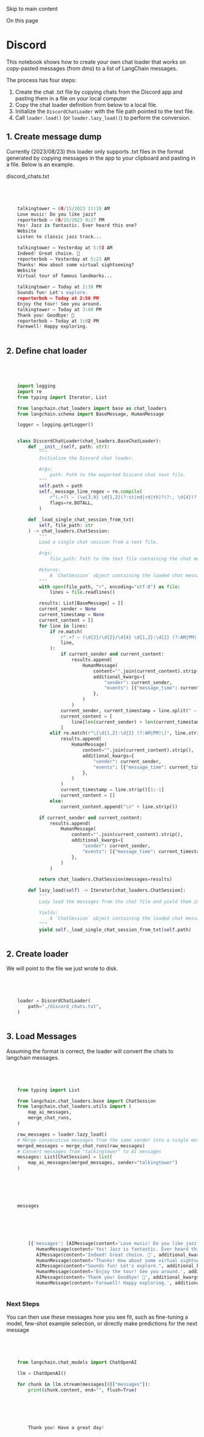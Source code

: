 

Skip to main content

On this page

# Discord

This notebook shows how to create your own chat loader that works on copy-pasted messages (from dms) to a list of LangChain messages.

The process has four steps:

  1. Create the chat .txt file by copying chats from the Discord app and pasting them in a file on your local computer
  2. Copy the chat loader definition from below to a local file.
  3. Initialize the `DiscordChatLoader` with the file path pointed to the text file.
  4. Call `loader.load()` (or `loader.lazy_load()`) to perform the conversion.

## 1\. Create message dump​

Currently (2023/08/23) this loader only supports .txt files in the format generated by copying messages in the app to your clipboard and pasting in a file. Below is an example.

discord_chats.txt

```python




    talkingtower — 08/15/2023 11:10 AM
    Love music! Do you like jazz?
    reporterbob — 08/15/2023 9:27 PM
    Yes! Jazz is fantastic. Ever heard this one?
    Website
    Listen to classic jazz track...

    talkingtower — Yesterday at 5:03 AM
    Indeed! Great choice. 🎷
    reporterbob — Yesterday at 5:23 AM
    Thanks! How about some virtual sightseeing?
    Website
    Virtual tour of famous landmarks...

    talkingtower — Today at 2:38 PM
    Sounds fun! Let's explore.
    reporterbob — Today at 2:56 PM
    Enjoy the tour! See you around.
    talkingtower — Today at 3:00 PM
    Thank you! Goodbye! 👋
    reporterbob — Today at 3:02 PM
    Farewell! Happy exploring.



```


## 2\. Define chat loader​

```python




    import logging
    import re
    from typing import Iterator, List

    from langchain.chat_loaders import base as chat_loaders
    from langchain.schema import BaseMessage, HumanMessage

    logger = logging.getLogger()


    class DiscordChatLoader(chat_loaders.BaseChatLoader):
        def __init__(self, path: str):
            """
            Initialize the Discord chat loader.

            Args:
                path: Path to the exported Discord chat text file.
            """
            self.path = path
            self._message_line_regex = re.compile(
                r"(.+?) — (\w{3,9} \d{1,2}(?:st|nd|rd|th)?(?:, \d{4})? \d{1,2}:\d{2} (?:AM|PM)|Today at \d{1,2}:\d{2} (?:AM|PM)|Yesterday at \d{1,2}:\d{2} (?:AM|PM))",  # noqa
                flags=re.DOTALL,
            )

        def _load_single_chat_session_from_txt(
            self, file_path: str
        ) -> chat_loaders.ChatSession:
            """
            Load a single chat session from a text file.

            Args:
                file_path: Path to the text file containing the chat messages.

            Returns:
                A `ChatSession` object containing the loaded chat messages.
            """
            with open(file_path, "r", encoding="utf-8") as file:
                lines = file.readlines()

            results: List[BaseMessage] = []
            current_sender = None
            current_timestamp = None
            current_content = []
            for line in lines:
                if re.match(
                    r".+? — (\d{2}/\d{2}/\d{4} \d{1,2}:\d{2} (?:AM|PM)|Today at \d{1,2}:\d{2} (?:AM|PM)|Yesterday at \d{1,2}:\d{2} (?:AM|PM))",  # noqa
                    line,
                ):
                    if current_sender and current_content:
                        results.append(
                            HumanMessage(
                                content="".join(current_content).strip(),
                                additional_kwargs={
                                    "sender": current_sender,
                                    "events": [{"message_time": current_timestamp}],
                                },
                            )
                        )
                    current_sender, current_timestamp = line.split(" — ")[:2]
                    current_content = [
                        line[len(current_sender) + len(current_timestamp) + 4 :].strip()
                    ]
                elif re.match(r"\[\d{1,2}:\d{2} (?:AM|PM)\]", line.strip()):
                    results.append(
                        HumanMessage(
                            content="".join(current_content).strip(),
                            additional_kwargs={
                                "sender": current_sender,
                                "events": [{"message_time": current_timestamp}],
                            },
                        )
                    )
                    current_timestamp = line.strip()[1:-1]
                    current_content = []
                else:
                    current_content.append("\n" + line.strip())

            if current_sender and current_content:
                results.append(
                    HumanMessage(
                        content="".join(current_content).strip(),
                        additional_kwargs={
                            "sender": current_sender,
                            "events": [{"message_time": current_timestamp}],
                        },
                    )
                )

            return chat_loaders.ChatSession(messages=results)

        def lazy_load(self) -> Iterator[chat_loaders.ChatSession]:
            """
            Lazy load the messages from the chat file and yield them in the required format.

            Yields:
                A `ChatSession` object containing the loaded chat messages.
            """
            yield self._load_single_chat_session_from_txt(self.path)



```


## 2\. Create loader​

We will point to the file we just wrote to disk.

```python




    loader = DiscordChatLoader(
        path="./discord_chats.txt",
    )



```


## 3\. Load Messages​

Assuming the format is correct, the loader will convert the chats to langchain messages.

```python




    from typing import List

    from langchain.chat_loaders.base import ChatSession
    from langchain.chat_loaders.utils import (
        map_ai_messages,
        merge_chat_runs,
    )

    raw_messages = loader.lazy_load()
    # Merge consecutive messages from the same sender into a single message
    merged_messages = merge_chat_runs(raw_messages)
    # Convert messages from "talkingtower" to AI messages
    messages: List[ChatSession] = list(
        map_ai_messages(merged_messages, sender="talkingtower")
    )



```


```python




    messages



```


```python




        [{'messages': [AIMessage(content='Love music! Do you like jazz?', additional_kwargs={'sender': 'talkingtower', 'events': [{'message_time': '08/15/2023 11:10 AM\n'}]}),
           HumanMessage(content='Yes! Jazz is fantastic. Ever heard this one?\nWebsite\nListen to classic jazz track...', additional_kwargs={'sender': 'reporterbob', 'events': [{'message_time': '08/15/2023 9:27 PM\n'}]}),
           AIMessage(content='Indeed! Great choice. 🎷', additional_kwargs={'sender': 'talkingtower', 'events': [{'message_time': 'Yesterday at 5:03 AM\n'}]}),
           HumanMessage(content='Thanks! How about some virtual sightseeing?\nWebsite\nVirtual tour of famous landmarks...', additional_kwargs={'sender': 'reporterbob', 'events': [{'message_time': 'Yesterday at 5:23 AM\n'}]}),
           AIMessage(content="Sounds fun! Let's explore.", additional_kwargs={'sender': 'talkingtower', 'events': [{'message_time': 'Today at 2:38 PM\n'}]}),
           HumanMessage(content='Enjoy the tour! See you around.', additional_kwargs={'sender': 'reporterbob', 'events': [{'message_time': 'Today at 2:56 PM\n'}]}),
           AIMessage(content='Thank you! Goodbye! 👋', additional_kwargs={'sender': 'talkingtower', 'events': [{'message_time': 'Today at 3:00 PM\n'}]}),
           HumanMessage(content='Farewell! Happy exploring.', additional_kwargs={'sender': 'reporterbob', 'events': [{'message_time': 'Today at 3:02 PM\n'}]})]}]



```


### Next Steps​

You can then use these messages how you see fit, such as fine-tuning a model, few-shot example selection, or directly make predictions for the next message

```python




    from langchain.chat_models import ChatOpenAI

    llm = ChatOpenAI()

    for chunk in llm.stream(messages[0]["messages"]):
        print(chunk.content, end="", flush=True)



```


```python




        Thank you! Have a great day!



```
